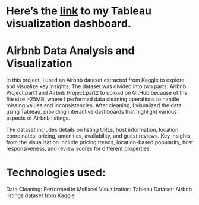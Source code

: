 # Here’s the [link](https://public.tableau.com/app/profile/abhishek.kumar8753/viz/AirBnBProject_17271105819370/Dashboard1) to my Tableau visualization dashboard.
# Airbnb Data Analysis and Visualization
In this project, I used an Airbnb dataset extracted from Kaggle to explore and visualize key insights. The dataset was divided into two parts: Airbnb Project.part1 and Airbnb Project.part2 to upload on GitHub because of the file size >25MB, where I performed data cleaning operations to handle missing values and inconsistencies. After cleaning, I visualized the data using Tableau, providing interactive dashboards that highlight various aspects of Airbnb listings.

The dataset includes details on listing URLs, host information, location coordinates, pricing, amenities, availability, and guest reviews. Key insights from the visualization include pricing trends, location-based popularity, host responsiveness, and review scores for different properties.

# Technologies used:

Data Cleaning: Performed in MsExcel
Visualization: Tableau
Dataset: Airbnb listings dataset from Kaggle

